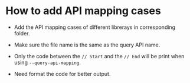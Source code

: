 # How to add API mapping cases

- Add the API mapping cases of different librerays in corresponding folder.

- Make sure the file name is the same as the query API name.

- Only the code between the `// Start` and the `// End` will be print when using `--query-api-mapping`.

- Need format the code for better output.
